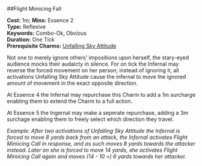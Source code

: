 ##Flight Mimicing Fall

**Cost:** 1m; **Mins:** Essence 2<br />
**Type:** Reflexive<br />
**Keywords:** Combo-Ok, Obvious<br />
**Duration:** One Tick<br />
**Prerequisite Charms:** [Unfalling Sky Attitude](unfalling.sky.attitude.markdown)

Not one to merely ignore others' impositions upon herself, the stary-eyed audience mocks their audaicty in silence.
For on tick the Infernal may reverse the forced movement on her person; instead of ignoring it, all activations Unfalling Sky Attitude cause the infernal to move the ignored amount of movement in the exact opposite direction.

At Essence 4 the Infernal may repurchase this Charm to add a 1m surcharge enabling them to extend the Charm to a full action.

At Essence 5 the Ingernal may make a seperate repurchase, adding a 3m surchage enabling them to freely select which direction they travel.

*Example: After two activations of Unfalling Sky Attitude the Infernal is forced to move 8 yards back from an attack, the Infernal activates Flight Mimicing Call in response, and as such moves 8 yards towards the attacker instead.  Later on she is forced to move 14 yards, she activates Flight Mimicing Call again and moves (14 - 10 =) 6 yards towards her attacker.*
